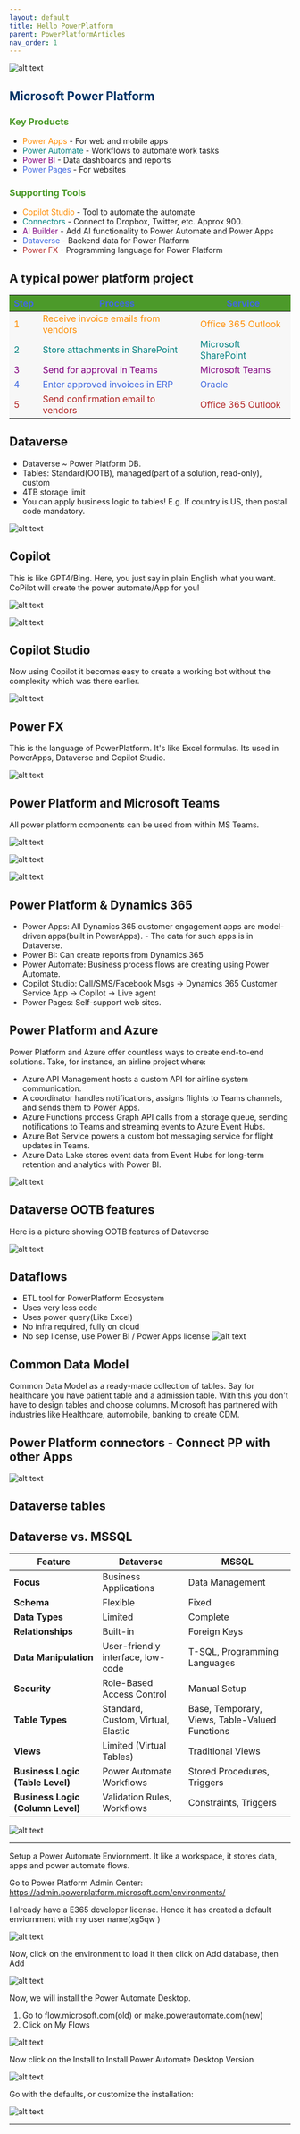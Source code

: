 ```yaml
---
layout: default
title: Hello PowerPlatform
parent: PowerPlatformArticles
nav_order: 1
---
```



![alt text](image-5.png)

<h2 style="color: #003366;">Microsoft Power Platform</h2>

<h3 style="color: #4C9A2A;">Key Products</h3>

<ul>
  <li><span style="color: #FF8C00;">Power Apps</span> - For web and mobile apps</li>
  <li><span style="color: #008080;">Power Automate</span> - Workflows to automate work tasks</li>
  <li><span style="color: #800080;">Power BI</span> - Data dashboards and reports</li>
  <li><span style="color: #4169E1;">Power Pages</span> - For websites</li>
</ul>

<h3 style="color: #4C9A2A;">Supporting Tools</h3>

<ul>
  <li><span style="color: #FF8C00;">Copilot Studio</span> - Tool to automate the automate</li>
  <li><span style="color: #008080;">Connectors</span> - Connect to Dropbox, Twitter, etc. Approx 900.</li>
  <li><span style="color: #800080;">AI Builder</span> - Add AI functionality to Power Automate and Power Apps</li>
  <li><span style="color: #4169E1;">Dataverse</span> - Backend data for Power Platform</li>
  <li><span style="color: #B22222;">Power FX</span> - Programming language for Power Platform</li>
</ul>


## A typical power platform project

<table style="background-color: #F7F7F7; color: #333333; width: 100%;">
  <thead style="background-color: #4C9A2A; color: #4169E1;">
    <tr>
      <th>Step</th>
      <th>Process</th>
      <th>Service</th>
    </tr>
  </thead>
  <tbody>
    <tr style="color: #FF8C00;">
      <td>1</td>
      <td>Receive invoice emails from vendors</td>
      <td>Office 365 Outlook</td>
    </tr>
    <tr style="color: #008080;">
      <td>2</td>
      <td>Store attachments in SharePoint</td>
      <td>Microsoft SharePoint</td>
    </tr>
    <tr style="color: #800080;">
      <td>3</td>
      <td>Send for approval in Teams</td>
      <td>Microsoft Teams</td>
    </tr>
    <tr style="color: #4169E1;">
      <td>4</td>
      <td>Enter approved invoices in ERP</td>
      <td>Oracle</td>
    </tr>
    <tr style="color: #B22222;">
      <td>5</td>
      <td>Send confirmation email to vendors</td>
      <td>Office 365 Outlook</td>
    </tr>
  </tbody>
</table>


## Dataverse

- Dataverse ~ Power Platform DB.
- Tables: Standard(OOTB), managed(part of a solution, read-only), custom
- 4TB  storage limit
- You can apply business logic to tables! E.g. If country is US, then postal code mandatory.

![alt text](image-15.png)

## Copilot

This is like GPT4/Bing. Here, you just say in plain English what you want. CoPilot will create the power automate/App for you!

![alt text](image-6.png)


![alt text](image-7.png)

## Copilot Studio

Now using Copilot it becomes easy to create a working bot without the complexity which was there earlier.

![alt text](image-8.png)

## Power FX

This is the language of PowerPlatform. It's like Excel formulas. Its used in PowerApps, Dataverse and Copilot Studio.

![alt text](image-9.png)

## Power Platform and Microsoft Teams

All power platform components can be used from within MS Teams.

![alt text](image-10.png)


![alt text](image-12.png)

![alt text](image-11.png)

## Power Platform & Dynamics 365

- Power Apps: All Dynamics 365 customer engagement apps are model-driven apps(built in PowerApps). - The data for such apps is in Dataverse. 
- Power BI: Can create reports from Dynamics 365
- Power Automate: Business process flows are creating using Power Automate.
- Copilot Studio: Call/SMS/Facebook Msgs -> Dynamics 365 Customer Service App -> Copilot -> Live agent
- Power Pages: Self-support web sites.

## Power Platform and Azure

Power Platform and Azure offer countless ways to create end-to-end solutions. Take, for instance, an airline project where:

- Azure API Management hosts a custom API for airline system communication.
- A coordinator handles notifications, assigns flights to Teams channels, and sends them to Power Apps.
- Azure Functions process Graph API calls from a storage queue, sending notifications to Teams and streaming events to Azure Event Hubs.
- Azure Bot Service powers a custom bot messaging service for flight updates in Teams.
- Azure Data Lake stores event data from Event Hubs for long-term retention and analytics with Power BI.

![alt text](image-13.png)

## Dataverse OOTB features

Here is a picture showing OOTB features of Dataverse

![alt text](image-14.png)

## Dataflows

- ETL tool for PowerPlatform Ecosystem
- Uses very less code
- Uses power query(Like Excel)
- No infra required, fully on cloud
- No sep license, use Power BI / Power Apps license
![alt text](image-16.png)

## Common Data Model

Common Data Model as a ready-made collection of tables. Say for healthcare you have patient table and a admission table. With this you don't have to design tables and choose columns. Microsoft has partnered with industries like Healthcare, automobile, banking to create CDM.

## Power Platform connectors - Connect PP with other Apps

![alt text](powerPlatformDataConnectors.png)

## Dataverse tables


## Dataverse vs. MSSQL

| Feature | Dataverse | MSSQL |
|---|---|---|
|**Focus** | Business Applications | Data Management |
|**Schema** | Flexible | Fixed |
|**Data Types** | Limited | Complete |
|**Relationships** | Built-in | Foreign Keys |
|**Data Manipulation** | User-friendly interface, low-code | T-SQL, Programming Languages |
|**Security** | Role-Based Access Control | Manual Setup |
|**Table Types** | Standard, Custom, Virtual, Elastic | Base, Temporary, Views, Table-Valued Functions |
|**Views** | Limited (Virtual Tables) | Traditional Views |
|**Business Logic (Table Level)** | Power Automate Workflows | Stored Procedures, Triggers |
|**Business Logic (Column Level)** | Validation Rules, Workflows | Constraints, Triggers |

![alt text](db_vs_dataverse.jpg)

---


Setup a Power Automate Enviornment. It like a workspace, it stores data, apps and power automate flows.

Go to Power Platform Admin Center: https://admin.powerplatform.microsoft.com/environments/

I already have a E365 developer license. Hence it has created a default enviornment with my user name(xg5qw )

 ![alt text](image.png)

Now, click on the environment to load it then click on Add database, then Add

![alt text](image-1.png)


Now, we will install the Power Automate Desktop.

1. Go to flow.microsoft.com(old) or make.powerautomate.com(new)
2. Click on My Flows

![alt text](image-2.png)

Now click on the Install to Install Power Automate Desktop Version

![alt text](image-3.png)

Go with the defaults, or customize the installation:

![alt text](image-4.png)



---